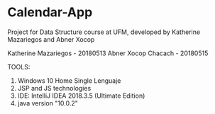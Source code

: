 # Calendar-App
Project for Data Structure course at UFM, developed by Katherine Mazariegos and Abner Xocop

Katherine Mazariegos - 20180513
Abner Xocop Chacach - 20180515

TOOLS:
  1. Windows 10 Home Single Lenguaje
  2. JSP and JS technologies
  3. IDE: IntelliJ IDEA 2018.3.5 (Ultimate Edition)
  4. java version "10.0.2"
  

  
